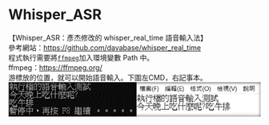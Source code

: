# Whisper_ASR
【Whisper_ASR：彥杰修改的 whisper_real_time 語音輸入法】<br>
參考網站：<https://github.com/davabase/whisper_real_time>
<br>
程式執行需要將[`ffmpeg`](https://ffmpeg.org/)加入環境變數 Path 中。<br>
ffmpeg：<https://ffmpeg.org/>
<br>
游標放的位置，就可以開始語音輸入。下圖左CMD，右記事本。
![Demo gif](demo.gif)